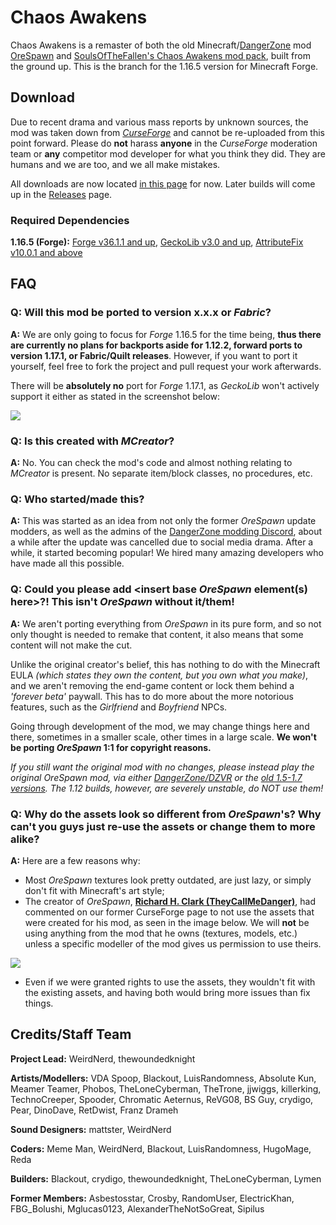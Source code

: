 # Chaos Awakens
Chaos Awakens is a remaster of both the old Minecraft/[DangerZone](http://dangerzonegame.net/) mod [OreSpawn](https://www.dangerzonegame.net/dz-21-mods.html) and [SoulsOfTheFallen's Chaos Awakens mod pack](https://web.archive.org/web/20180314164908/http://www.dangerzonegame.net/mods.html), built from the ground up. This is the branch for the 1.16.5 version for Minecraft Forge.

## Download
Due to recent drama and various mass reports by unknown sources, the mod was taken down from [*CurseForge*](https://www.curseforge.com/minecraft/mc-mods) and cannot be re-uploaded from this point forward. Please do **not** harass **anyone** in the *CurseForge* moderation team or **any** competitor mod developer for what you think they did. They are humans and we are too, and we all make mistakes.

All downloads are now located [in this page](https://chaosawakens.github.io/downloads.html) for now. Later builds will come up in the [Releases](https://github.com/Chaos-Awakens-Mod-Team/ChaosAwakens/releases/) page.

### Required Dependencies
**1.16.5 (Forge):** [Forge v36.1.1 and up](https://files.minecraftforge.net/net/minecraftforge/forge/index_1.16.5.html), [GeckoLib v3.0 and up](https://www.curseforge.com/minecraft/mc-mods/geckolib/files/all?filter-game-version=1738749986%3a70886), [AttributeFix v10.0.1 and above](https://www.curseforge.com/minecraft/mc-mods/attributefix/files/all?filter-game-version=1738749986%3a70886)

## FAQ
### Q: Will this mod be ported to version x.x.x or *Fabric*?
**A:** We are only going to focus for *Forge* 1.16.5 for the time being, **thus there are currently no plans for backports aside for 1.12.2, forward ports to version 1.17.1, or Fabric/Quilt releases**. However, if you want to port it yourself, feel free to fork the project and pull request your work afterwards.

There will be **absolutely no** port for *Forge* 1.17.1, as *GeckoLib* won't actively support it either as stated in the screenshot below:

![](https://cdn.discordapp.com/attachments/816631663278686228/868465813135441940/unknown.png)

### Q: Is this created with *MCreator*?
**A:** No. You can check the mod's code and almost nothing relating to *MCreator* is present. No separate item/block classes, no procedures, etc.

### Q: Who started/made this?
**A:** This was started as an idea from not only the former *OreSpawn* update modders, as well as the admins of the [DangerZone modding Discord](https://discord.gg/hs6FJEDtMd), about a while after the update was cancelled due to social media drama. After a while, it started becoming popular! We hired many amazing developers who have made all this possible.

### Q: Could you please add \<insert base *OreSpawn* element(s) here\>?! This isn't *OreSpawn* without it/them!
**A:** We aren't porting everything from *OreSpawn* in its pure form, and so not only thought is needed to remake that content, it also means that some content will not make the cut.

Unlike the original creator's belief, this has nothing to do with the Minecraft EULA *(which states they own the content, but you own what you make)*, and we aren't removing the end-game content or lock them behind a *'forever beta'* paywall. This has to do more about the more notorious features, such as the *Girlfriend* and *Boyfriend* NPCs.

Going through development of the mod, we may change things here and there, sometimes in a smaller scale, other times in a large scale. __We won't be porting *OreSpawn* 1:1 for copyright reasons.__

_If you still want the original mod with no changes, please instead play the original *OreSpawn* mod, via either [*DangerZone*/*DZVR*](https://www.dangerzonegame.net/dz-21-mods.html) or the [old 1.5-1.7 versions](https://dangerzone-archive.weebly.com/orespawn.html). *The 1.12 builds, however, are severely unstable, do NOT use them!*_

### Q: Why do the assets look so different from *OreSpawn*'s? Why can't you guys just re-use the assets or change them to more alike?
**A:** Here are a few reasons why:
- Most *OreSpawn* textures look pretty outdated, are just lazy, or simply don't fit with Minecraft's art style;
- The creator of *OreSpawn*, [**Richard H. Clark (TheyCallMeDanger)**](https://www.youtube.com/channel/UC_Tsf31uosncmWCICYO52Dw), had commented on our former CurseForge page to not use the assets that were created for his mod, as seen in the image below. We will **not** be using anything from the mod that he owns (textures, models, etc.) unless a specific modeller of the mod gives us permission to use theirs.

![](https://cdn.discordapp.com/attachments/836006424781914154/846513645580189706/unknown.png)
- Even if we were granted rights to use the assets, they wouldn't fit with the existing assets, and having both would bring more issues than fix things.

## Credits/Staff Team
**Project Lead:** WeirdNerd, thewoundedknight

**Artists/Modellers:** VDA Spoop, Blackout, LuisRandomness, Absolute Kun, Meamer Teamer, Phobos, TheLoneCyberman, TheTrone, jjwiggs, killerking, TechnoCreeper, Spooder, Chromatic Aeternus, ReVG08, BS Guy, crydigo, Pear, DinoDave, RetDwist, Franz Drameh

**Sound Designers:** mattster, WeirdNerd

**Coders:** Meme Man, WeirdNerd, Blackout, LuisRandomness, HugoMage, Reda

**Builders:** Blackout, crydigo, thewoundedknight, TheLoneCyberman, Lymen

**Former Members:** Asbestosstar, Crosby, RandomUser, ElectricKhan, FBG_Bolushi, Mglucas0123, AlexanderTheNotSoGreat, Sipilus
